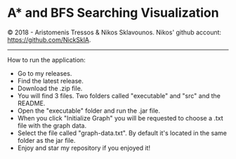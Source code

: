 # A* and BFS Searching Visualization
© 2018 - Aristomenis Tressos & Nikos Sklavounos.
Nikos' github account: https://github.com/NickSklA.

---------------------------------------------------

How to run the application:

- Go to my releases.
- Find the latest release.
- Download the .zip file.
- You will find 3 files. Two folders called "executable" and "src" and the README.
- Open the "executable" folder and run the .jar file.
- When you click "Initialize Graph" you will be requested to choose a .txt file with the graph data.
- Select the file called "graph-data.txt". By default it's located in the same folder as the jar file.
- Enjoy and star my repository if you enjoyed it!
